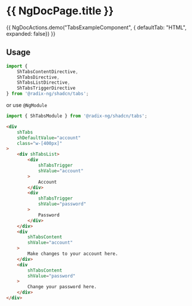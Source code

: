 # {{ NgDocPage.title }}

{{ NgDocActions.demo("TabsExampleComponent", { defaultTab: "HTML", expanded: false}) }}

## Usage

```typescript
import {
    ShTabsContentDirective,
    ShTabsDirective,
    ShTabsListDirective,
    ShTabsTriggerDirective
} from '@radix-ng/shadcn/tabs';
```

or use `@NgModule`

```typescript
import { ShTabsModule } from '@radix-ng/shadcn/tabs';
```

```html
<div
    shTabs
    shDefaultValue="account"
    class="w-[400px]"
>
    <div shTabsList>
        <div
            shTabsTrigger
            shValue="account"
        >
            Account
        </div>
        <div
            shTabsTrigger
            shValue="password"
        >
            Password
        </div>
    </div>
    <div
        shTabsContent
        shValue="account"
    >
        Make changes to your account here.
    </div>
    <div
        shTabsContent
        shValue="password"
    >
        Change your password here.
    </div>
</div>
```
